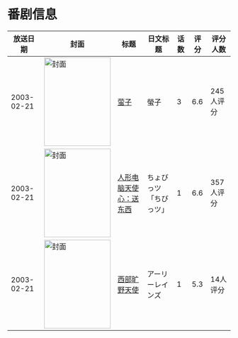 # 番剧信息

|放送日期|封面|标题|日文标题|话数|评分|评分人数|
|---|---|---|---|---|---|---|
|2003-02-21|<img src="https://bangumi.tv/img/no_icon_subject.png" alt="封面" style="width:150px;height:200px;object-fit:cover;">|[萤子](https://bangumi.tv/subject/34500)|螢子|3|6.6|245人评分|
|2003-02-21|<img src="https://lain.bgm.tv/pic/cover/c/81/60/57933_9224n.jpg" alt="封面" style="width:150px;height:200px;object-fit:cover;">|[人形电脑天使心：送东西](https://bangumi.tv/subject/57933)|ちょびっツ「ちびっツ」|1|6.6|357人评分|
|2003-02-21|<img src="https://lain.bgm.tv/pic/cover/c/2c/3a/62900_ayZ3S.jpg" alt="封面" style="width:150px;height:200px;object-fit:cover;">|[西部旷野天使](https://bangumi.tv/subject/62900)|アーリーレインズ|1|5.3|14人评分|
